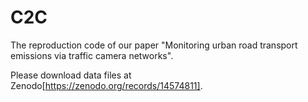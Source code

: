 # C2C
The reproduction code of our paper "Monitoring urban road transport emissions via traffic camera networks".

Please download data files at Zenodo[https://zenodo.org/records/14574811].
